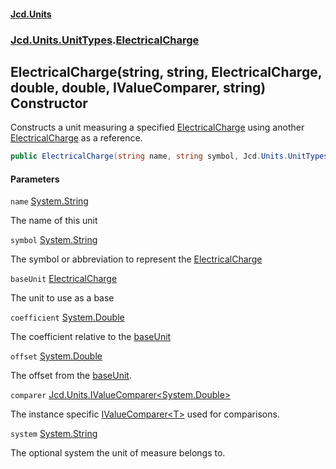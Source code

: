 #### [Jcd.Units](index.md 'index')
### [Jcd.Units.UnitTypes](Jcd.Units.UnitTypes.md 'Jcd.Units.UnitTypes').[ElectricalCharge](ElectricalCharge.md 'Jcd.Units.UnitTypes.ElectricalCharge')

## ElectricalCharge(string, string, ElectricalCharge, double, double, IValueComparer<double>, string) Constructor

Constructs a unit measuring a specified [ElectricalCharge](ElectricalCharge.md 'Jcd.Units.UnitTypes.ElectricalCharge') using another
[ElectricalCharge](ElectricalCharge.md 'Jcd.Units.UnitTypes.ElectricalCharge') as a reference.

```csharp
public ElectricalCharge(string name, string symbol, Jcd.Units.UnitTypes.ElectricalCharge? baseUnit=null, double coefficient=1.0, double offset=0.0, Jcd.Units.IValueComparer<double>? comparer=null, string system="");
```
#### Parameters

<a name='Jcd.Units.UnitTypes.ElectricalCharge.ElectricalCharge(string,string,Jcd.Units.UnitTypes.ElectricalCharge,double,double,Jcd.Units.IValueComparer_double_,string).name'></a>

`name` [System.String](https://docs.microsoft.com/en-us/dotnet/api/System.String 'System.String')

The name of this unit

<a name='Jcd.Units.UnitTypes.ElectricalCharge.ElectricalCharge(string,string,Jcd.Units.UnitTypes.ElectricalCharge,double,double,Jcd.Units.IValueComparer_double_,string).symbol'></a>

`symbol` [System.String](https://docs.microsoft.com/en-us/dotnet/api/System.String 'System.String')

The symbol or abbreviation to represent the [ElectricalCharge](ElectricalCharge.md 'Jcd.Units.UnitTypes.ElectricalCharge')

<a name='Jcd.Units.UnitTypes.ElectricalCharge.ElectricalCharge(string,string,Jcd.Units.UnitTypes.ElectricalCharge,double,double,Jcd.Units.IValueComparer_double_,string).baseUnit'></a>

`baseUnit` [ElectricalCharge](ElectricalCharge.md 'Jcd.Units.UnitTypes.ElectricalCharge')

The unit to use as a base

<a name='Jcd.Units.UnitTypes.ElectricalCharge.ElectricalCharge(string,string,Jcd.Units.UnitTypes.ElectricalCharge,double,double,Jcd.Units.IValueComparer_double_,string).coefficient'></a>

`coefficient` [System.Double](https://docs.microsoft.com/en-us/dotnet/api/System.Double 'System.Double')

The coefficient relative to the [baseUnit](ElectricalCharge..ctor.3rd9np1MrP7CZYGEw09hHQ.md#Jcd.Units.UnitTypes.ElectricalCharge.ElectricalCharge(string,string,Jcd.Units.UnitTypes.ElectricalCharge,double,double,Jcd.Units.IValueComparer_double_,string).baseUnit 'Jcd.Units.UnitTypes.ElectricalCharge.ElectricalCharge(string, string, Jcd.Units.UnitTypes.ElectricalCharge, double, double, Jcd.Units.IValueComparer<double>, string).baseUnit')

<a name='Jcd.Units.UnitTypes.ElectricalCharge.ElectricalCharge(string,string,Jcd.Units.UnitTypes.ElectricalCharge,double,double,Jcd.Units.IValueComparer_double_,string).offset'></a>

`offset` [System.Double](https://docs.microsoft.com/en-us/dotnet/api/System.Double 'System.Double')

The offset from the [baseUnit](ElectricalCharge..ctor.3rd9np1MrP7CZYGEw09hHQ.md#Jcd.Units.UnitTypes.ElectricalCharge.ElectricalCharge(string,string,Jcd.Units.UnitTypes.ElectricalCharge,double,double,Jcd.Units.IValueComparer_double_,string).baseUnit 'Jcd.Units.UnitTypes.ElectricalCharge.ElectricalCharge(string, string, Jcd.Units.UnitTypes.ElectricalCharge, double, double, Jcd.Units.IValueComparer<double>, string).baseUnit').

<a name='Jcd.Units.UnitTypes.ElectricalCharge.ElectricalCharge(string,string,Jcd.Units.UnitTypes.ElectricalCharge,double,double,Jcd.Units.IValueComparer_double_,string).comparer'></a>

`comparer` [Jcd.Units.IValueComparer&lt;](IValueComparer_T_.md 'Jcd.Units.IValueComparer<T>')[System.Double](https://docs.microsoft.com/en-us/dotnet/api/System.Double 'System.Double')[&gt;](IValueComparer_T_.md 'Jcd.Units.IValueComparer<T>')

The instance specific [IValueComparer&lt;T&gt;](IValueComparer_T_.md 'Jcd.Units.IValueComparer<T>') used for comparisons.

<a name='Jcd.Units.UnitTypes.ElectricalCharge.ElectricalCharge(string,string,Jcd.Units.UnitTypes.ElectricalCharge,double,double,Jcd.Units.IValueComparer_double_,string).system'></a>

`system` [System.String](https://docs.microsoft.com/en-us/dotnet/api/System.String 'System.String')

The optional system the unit of measure belongs to.